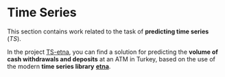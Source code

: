 # Time Series

This section contains work related to the task of **predicting time series** (_TS_).

In the project [TS-etna](./TS-etna-RubanovVladislav.ipynb), you can find a solution 
for predicting the **volume of cash withdrawals and deposits** at an ATM in Turkey, 
based on the use of the modern **time series library** **[etna](https://etna.tinkoff.ru/)**.
